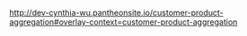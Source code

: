http://dev-cynthia-wu.pantheonsite.io/customer-product-aggregation#overlay-context=customer-product-aggregation
